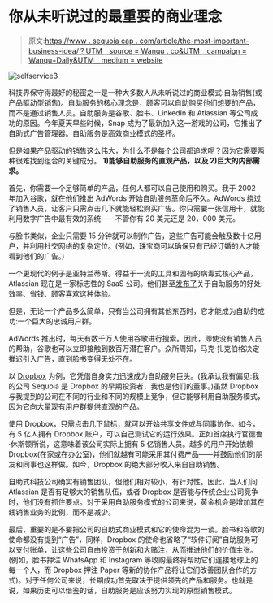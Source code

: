 # 你从未听说过的最重要的商业理念

> 原文:[https://www . sequoia cap . com/article/the-most-important-business-idea/？UTM _ source = Wanqu . co&UTM _ campaign = Wanqu+Daily&UTM _ medium = website](https://www.sequoiacap.com/article/the-most-important-business-idea/?utm_source=wanqu.co&utm_campaign=Wanqu+Daily&utm_medium=website)

![selfservice3](../Images/0a258de95117175b8f72e06e7d9b1f2c.png)

科技界保守得最好的秘密之一是一种大多数人从未听说过的商业模式:自助销售(或产品驱动型销售)。自助服务的核心理念是，顾客可以自助购买他们想要的产品，而不是通过销售人员。自助服务是谷歌、脸书、LinkedIn 和 Atlassian 等公司成功的原因。今年夏天早些时候，Snap 成为了最新加入这一游戏的公司，它推出了自助式广告管理器。自助服务是高效商业模式的圣杯。

但是如果产品驱动的销售这么伟大，为什么不是每个公司都追求呢？因为它需要两种很难找到组合的关键成分。 **1)能够自助服务的直观产品，以及 2)巨大的内部需求。**

首先，你需要一个足够简单的产品，任何人都可以自己使用和购买。我于 2002 年加入谷歌，就在他们推出 AdWords 开始自助服务革命后不久。AdWords 绕过了销售人员，让客户只需点击几下就能轻松购买广告。你只需要一张信用卡，就能利用数字广告中最有效的系统——不管你有 20 美元还是 20，000 美元。

与脸书类似，企业只需要 15 分钟就可以制作广告，这些广告可能会触及数十亿用户，并利用社交网络的复杂定位。(例如，珠宝商可以确保只有已经订婚的人才能看到他们的广告。)

一个更现代的例子是亚特兰蒂斯。得益于一流的工具和固有的病毒式核心产品，Atlassian 现在是一家标志性的 SaaS 公司。他们甚至[发布了](https://www.atlassian.com/it-unplugged/knowledge-management/self-service-not-just-for-it)关于自助服务的好处:效率、省钱、顾客喜欢这种体验。

但是，无论一个产品多么简单，只有当公司拥有其他东西时，它才能成为自助的成功:一个巨大的忠诚用户群。

AdWords 推出时，每天有数千万人使用谷歌进行搜索。因此，即使没有销售人员的帮助，谷歌也可以立即接触到数百万潜在客户。众所周知，马克·扎克伯格决定推迟引入广告，直到脸书变得无处不在。

以 [Dropbox](https://www.sequoiacap.com/companies/dropbox) 为例，它凭借自身实力迅速成为自助服务巨头。(我承认我有偏见:我的公司 Sequoia 是 Dropbox 的早期投资者，我也是他们的董事。)虽然 Dropbox 与我提到的公司在不同的行业和不同的规模上竞争，但它能够利用自助服务模式，因为它向大量现有用户群提供直观的产品。

使用 Dropbox，只需点击几下鼠标，就可以开始共享文件或与同事协作。如今，有 5 亿人拥有 Dropbox 账户，可以自己测试它的运行效果。正如首席执行官德鲁·休斯顿所说，这意味着该公司实际上拥有 5 亿销售人员。越多的用户开始依赖 Dropbox(在家或在办公室)，他们就越有可能采用其付费产品——并鼓励他们的朋友和同事也这样做。如今，Dropbox 的绝大部分收入来自自助销售。

自助式科技公司确实有销售团队，但他们相对较小，有针对性。因此，当人们问 Atlassian 是否有足够大的销售队伍，或者 Dropbox 是否能与传统企业公司竞争时，他们没有抓住要点。对于采用自助服务模式的公司来说，黄金机会是增加其在线销售业务的比例，而不是减少。

最后，重要的是不要把公司的自助式商业模式和它的使命混为一谈。脸书和谷歌的使命都没有提到“广告”，同样，Dropbox 的使命也省略了“软件订阅”自助服务可以支付账单，让这些公司自由投资于创新和大赌注，从而推进他们的价值主张。(例如，脸书押注 WhatsApp 和 Instagram 等收购最终将帮助它们连接地球上的每一个人，而 Dropbox 押注 Paper 等新的协作产品将让它们改善团队合作的方式)。对于任何公司来说，长期成功首先取决于提供领先的产品和服务。也就是说，如果历史可以借鉴的话，自助服务是应该努力实现的原型销售模式。